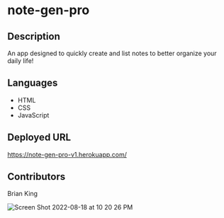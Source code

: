 # note-gen-pro

## Description
An app designed to quickly create and list notes to better organize your daily life!

## Languages
* HTML
* CSS
* JavaScript

## Deployed URL
https://note-gen-pro-v1.herokuapp.com/

## Contributors
Brian King

![Screen Shot 2022-08-18 at 10 20 26 PM](https://user-images.githubusercontent.com/104585768/185528514-92eb89d5-e254-45d1-be7a-1b3f56b97f4b.png)
